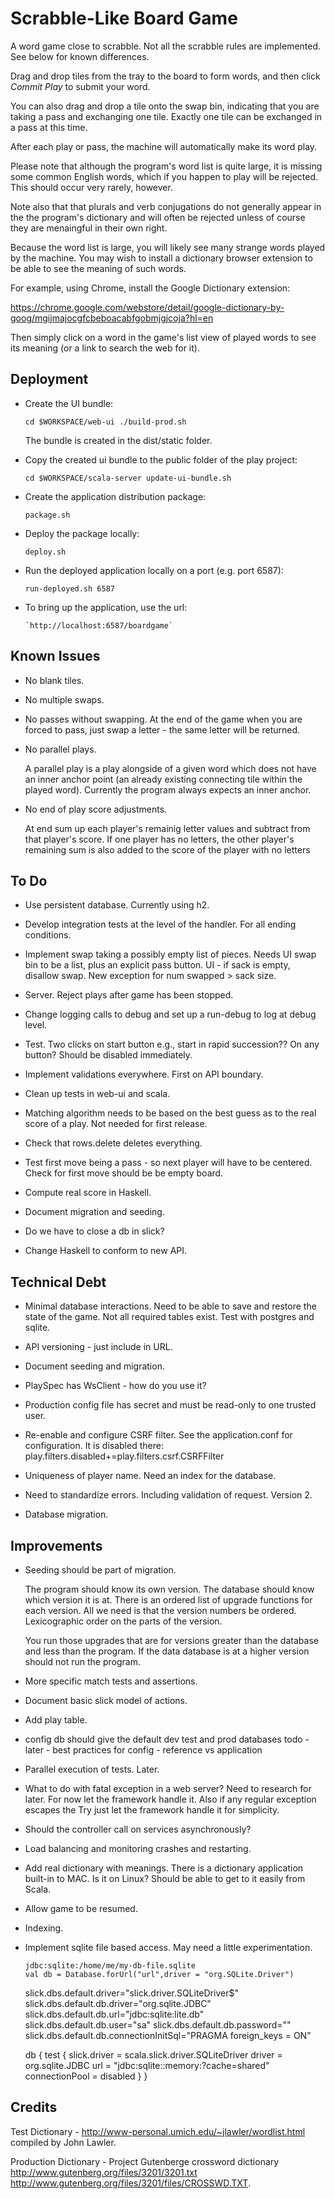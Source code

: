 
# Scrabble-Like Board Game

A word game close to scrabble. Not all the scrabble rules are implemented. See
below for known differences.

Drag and drop tiles from the tray to the board to form words, and then click
_Commit Play_ to submit your word. 

You can also drag and drop a tile onto the swap bin, indicating that you are
taking a pass and exchanging one tile. Exactly one tile can be exchanged in a
pass at this time.

After each play or pass, the machine will automatically make its word play.

Please note that although the program's word list is quite large, it is missing
some common English words, which if you happen to play will be rejected. 
This should occur very rarely, however. 

Note also that that plurals and verb conjugations do not generally appear in the 
the program's dictionary and will often be rejected unless of course they are 
menaingful in their own right.

Because the word list is large, you will likely see many strange words
played by the machine. You may wish to install a dictionary browser extension
to be able to see the meaning of such words. 

For example, using Chrome, install the Google Dictionary extension:

https://chrome.google.com/webstore/detail/google-dictionary-by-goog/mgijmajocgfcbeboacabfgobmjgjcoja?hl=en

Then simply click on a word in the game's list view of played words to 
see its meaning (or a link to search the web for it). 

## Deployment

- Create the UI bundle: 

    `cd $WORKSPACE/web-ui
    ./build-prod.sh` 
    
  The bundle is created in the dist/static folder.

- Copy the created ui bundle to the public folder of the play project:

    `cd $WORKSPACE/scala-server
    update-ui-bundle.sh`

- Create the application distribution package:

    `package.sh`

- Deploy the package locally:

    `deploy.sh`

- Run the deployed application locally on a port (e.g. port 6587):

    `run-deployed.sh 6587`

- To bring up the application, use the url:

      `http://localhost:6587/boardgame`

## Known Issues

- No blank tiles.

- No multiple swaps.

- No passes without swapping. At the end of the game when you are forced to
  pass, just swap a letter - the same letter will be returned.

- No parallel plays. 

  A parallel play is a play alongside of a given word which does not
  have an inner anchor point (an already existing connecting tile within the
  played word). Currently the program always expects an inner anchor.

- No end of play score adjustments.

  At end sum up each player's remainig letter values and subtract from that
  player's score. If one player has no letters, the other player's remaining sum
  is also added to the score of the player with no letters

## To Do

- Use persistent database. Currently using h2.

- Develop integration tests at the level of the handler.
  For all ending conditions.

- Implement swap taking a possibly empty list of pieces.
  Needs UI swap bin to be a list, plus an explicit pass button.
  UI - if sack is empty, disallow swap.
  New exception for num swapped > sack size. 

- Server. Reject plays after game has been stopped.

- Change logging calls to debug and set up a run-debug to
  log at debug level.

- Test. Two clicks on start button e.g., start in rapid succession??
  On any button? Should be disabled immediately.

- Implement validations everywhere. First on API boundary.

- Clean up tests in web-ui and scala.

- Matching algorithm needs to be based on the best guess as to 
  the real score of a play. Not needed for first release.

- Check that rows.delete deletes everything.

- Test first move being a pass - so next player will have to
  be centered. Check for first move should be be empty board.

- Compute real score in Haskell.

- Document migration and seeding.

- Do we have to close a db in slick?

- Change Haskell to conform to new API.

## Technical Debt

- Minimal database interactions. Need to be able to save and restore
  the state of the game. Not all required tables exist. Test with 
  postgres and sqlite.

- API versioning - just include in URL.

- Document seeding and migration.

- PlaySpec has WsClient - how do you use it?

- Production config file has secret and must be read-only to 
  one trusted user.

- Re-enable and configure CSRF filter. See the application.conf for configuration.
  It is disabled there: play.filters.disabled+=play.filters.csrf.CSRFFilter

- Uniqueness of player name. Need an index for the database.

- Need to standardize errors. Including validation of request. Version 2.

- Database migration. 

## Improvements

- Seeding should be part of migration.

  The program should know its own version. The database should know which
  version it is at. There is an ordered list of upgrade functions
  for each version. All we need is that the version numbers be ordered.
  Lexicographic order on the parts of the version.

  You run those upgrades that are for versions greater than the database
  and less than the program. If the data database is at a higher version
  should not run the program.

- More specific match tests and assertions. 

- Document basic slick model of actions.

- Add play table.

- config db should give the default dev test and prod databases
  todo - later - best practices for config - reference vs application

- Parallel execution of tests. Later.

- What to do with fatal exception in a web server? 
  Need to research for later. For now let the framework handle it.
  Also if any regular exception escapes the Try just let the framework handle
  it for simplicity.

- Should the controller call on services asynchronously? 

- Load balancing and monitoring crashes and restarting.

- Add real dictionary with meanings. There is a dictionary application built-in 
  to MAC. Is it on Linux? Should be able to get to it easily from Scala.

- Allow game to be resumed.

- Indexing.

- Implement sqlite file based access. May need a little experimentation.

      jdbc:sqlite:/home/me/my-db-file.sqlite
      val db = Database.forUrl("url",driver = "org.SQLite.Driver")

    slick.dbs.default.driver="slick.driver.SQLiteDriver$"
    slick.dbs.default.db.driver="org.sqlite.JDBC"
    slick.dbs.default.db.url="jdbc:sqlite:lite.db"
    slick.dbs.default.db.user="sa"
    slick.dbs.default.db.password=""
    slick.dbs.default.db.connectionInitSql="PRAGMA foreign_keys = ON"

    db {
        test {
            slick.driver = scala.slick.driver.SQLiteDriver
            driver = org.sqlite.JDBC
            url = "jdbc:sqlite::memory:?cache=shared"
           connectionPool = disabled
       }
    }

## Credits

Test Dictionary - http://www-personal.umich.edu/~jlawler/wordlist.html
compiled by John Lawler.

Production Dictionary - Project Gutenberge crossword dictionary 
http://www.gutenberg.org/files/3201/3201.txt
http://www.gutenberg.org/files/3201/files/CROSSWD.TXT.

